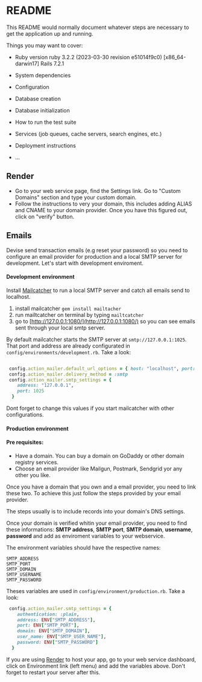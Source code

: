 # README

This README would normally document whatever steps are necessary to get the
application up and running.

Things you may want to cover:

* Ruby version
ruby 3.2.2 (2023-03-30 revision e51014f9c0) [x86_64-darwin17]
Rails 7.2.1

* System dependencies

* Configuration

* Database creation

* Database initialization

* How to run the test suite

* Services (job queues, cache servers, search engines, etc.)

* Deployment instructions

* ...

## Render
- Go to your web service page, find the Settings link. Go to "Custom Domains" section and type your custom domain.
- Follow the instructions to very your domain, this includes adding ALIAS and CNAME to your domain provider. Once you have this figured out, click on "verify" button.



## Emails
Devise send transaction emails (e.g reset your password) so you need to configure an email provider for production and a local SMTP server for development. Let's start with development enviroment.
#### Development environment
Install [Mailcatcher](https://mailcatcher.me/) to run a local SMTP server and catch all emails send to localhost.

1) install mailcatcher `gem install mailtacher`
2) run mailtcatcher on terminal by typing `mailtcatcher`
3) go to [http://127.0.0.1:1080/](http://127.0.0.1:1080/) so you can see emails sent through your local smtp server.

By default mailcatcher starts the SMTP server at `smtp://127.0.0.1:1025`. That port and address are already configurated in `config/environments/development.rb`. Take a look:
```ruby

 config.action_mailer.default_url_options = { host: "localhost", port: 3000 }
 config.action_mailer.delivery_method = :smtp
 config.action_mailer.smtp_settings = {
    address: "127.0.0.1",
    port: 1025
  }

```

Dont forget to change this values if you start mailcatcher with other configurations.

#### Production environment

#### Pre requisites:
- Have a domain. You can buy a domain on GoDaddy or other domain registry services.
- Choose an email provider like Mailgun, Postmark, Sendgrid yor any other you like.

Once you have a domain that you own and a email provider, you need to link these two. To achieve this just follow the steps provided by your email provider.

The steps usually is to include records into your domain's DNS settings.

Once your domain is verified whitin your email provider, you need to find these informations: **SMTP address**, **SMTP port**, **SMTP domain**, **username**, **password**  and add as enviroment variables to your webservice.

The environment variables should have the respective names:

```
SMTP_ADDRESS
SMTP_PORT
SMTP_DOMAIN
SMTP_USERNAME
SMTP_PASSWORD
```

Theses variables are used in `config/environment/production.rb`. Take a look:
```ruby
 config.action_mailer.smtp_settings = {
    authentication: :plain,
    address: ENV["SMTP_ADDRESS"],
    port: ENV["SMTP_PORT"],
    domain: ENV["SMTP_DOMAIN"],
    user_name: ENV["SMTP_USER_NAME"],
    password: ENV["SMTP_PASSWORD"]
  }
```
If you are using [Render](https://render.com) to host your app, go to your web service dashboard, click on Environment link (left menu) and add the variables above. Don't forget to restart your server after this.
